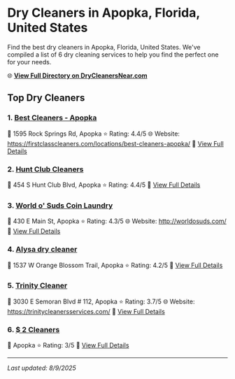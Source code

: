 # Dry Cleaners in Apopka, Florida, United States

Find the best dry cleaners in Apopka, Florida, United States. We've compiled a list of 6 dry cleaning services to help you find the perfect one for your needs.

🌐 **[View Full Directory on DryCleanersNear.com](https://drycleanersnear.com/city/US/Florida/Apopka)**

## Top Dry Cleaners

### 1. [Best Cleaners - Apopka](https://drycleanersnear.com/dryCleaner/68858832aef64230e206ad9e/best-cleaners-apopka)
📍 1595 Rock Springs Rd, Apopka
⭐ Rating: 4.4/5
🌐 Website: https://firstclasscleaners.com/locations/best-cleaners-apopka/
🔗 [View Full Details](https://drycleanersnear.com/dryCleaner/68858832aef64230e206ad9e/best-cleaners-apopka)

### 2. [Hunt Club Cleaners](https://drycleanersnear.com/dryCleaner/68858869aef64230e206b069/hunt-club-cleaners)
📍 454 S Hunt Club Blvd, Apopka
⭐ Rating: 4.4/5
🔗 [View Full Details](https://drycleanersnear.com/dryCleaner/68858869aef64230e206b069/hunt-club-cleaners)

### 3. [World o' Suds Coin Laundry](https://drycleanersnear.com/dryCleaner/688588abaef64230e206b276/world-o-suds-coin-laundry)
📍 430 E Main St, Apopka
⭐ Rating: 4.3/5
🌐 Website: http://worldosuds.com/
🔗 [View Full Details](https://drycleanersnear.com/dryCleaner/688588abaef64230e206b276/world-o-suds-coin-laundry)

### 4. [Alysa dry cleaner](https://drycleanersnear.com/dryCleaner/68858861aef64230e206b02a/alysa-dry-cleaner)
📍 1537 W Orange Blossom Trail, Apopka
⭐ Rating: 4.2/5
🔗 [View Full Details](https://drycleanersnear.com/dryCleaner/68858861aef64230e206b02a/alysa-dry-cleaner)

### 5. [Trinity Cleaner](https://drycleanersnear.com/dryCleaner/68858887aef64230e206b15a/trinity-cleaner)
📍 3030 E Semoran Blvd # 112, Apopka
⭐ Rating: 3.7/5
🌐 Website: https://trinitycleanersservices.com/
🔗 [View Full Details](https://drycleanersnear.com/dryCleaner/68858887aef64230e206b15a/trinity-cleaner)

### 6. [$ 2 Cleaners](https://drycleanersnear.com/dryCleaner/688588c3aef64230e206b327/2-cleaners)
📍 Apopka
⭐ Rating: 3/5
🔗 [View Full Details](https://drycleanersnear.com/dryCleaner/688588c3aef64230e206b327/2-cleaners)


---

*Last updated: 8/9/2025*
